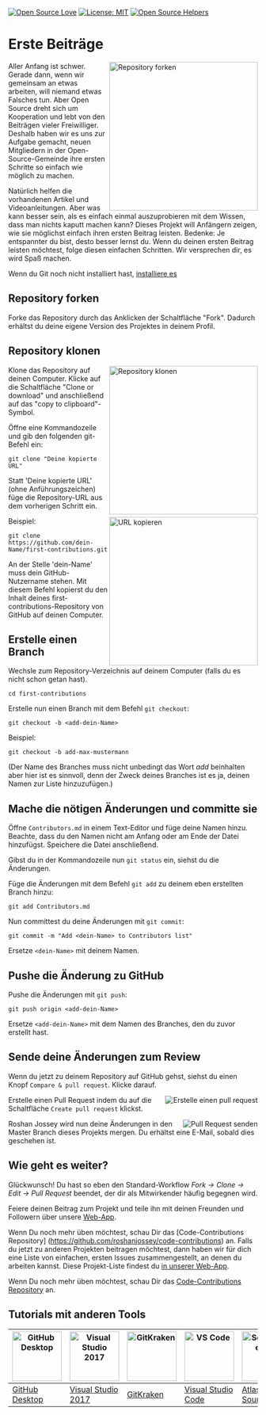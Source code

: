 [![Open Source Love](https://badges.frapsoft.com/os/v1/open-source.svg?v=103)](https://github.com/ellerbrock/open-source-badges/)
[![License: MIT](https://img.shields.io/badge/License-MIT-green.svg)](https://opensource.org/licenses/MIT)
[![Open Source Helpers](https://www.codetriage.com/roshanjossey/first-contributions/badges/users.svg)](https://www.codetriage.com/roshanjossey/first-contributions)

# Erste Beiträge

<img align="right" width="300" src="https://firstcontributions.github.io/assets/Readme/fork.png" alt="Repository forken" />

Aller Anfang ist schwer. Gerade dann, wenn wir gemeinsam an etwas arbeiten, will niemand etwas Falsches tun. Aber Open Source dreht sich um Kooperation und lebt von den Beiträgen vieler Freiwilliger. Deshalb haben wir es uns zur Aufgabe gemacht, neuen Mitgliedern in der Open-Source-Gemeinde ihre ersten Schritte so einfach wie möglich zu machen.

Natürlich helfen die vorhandenen Artikel und Videoanleitungen. Aber was kann besser sein, als es einfach einmal auszuprobieren mit dem Wissen, dass man nichts kaputt machen kann? Dieses Projekt will Anfängern zeigen, wie sie möglichst einfach ihren ersten Beitrag leisten. Bedenke: Je entspannter du bist, desto besser lernst du. Wenn du deinen ersten Beitrag leisten möchtest, folge diesen einfachen Schritten. Wir versprechen dir, es wird Spaß machen.

Wenn du Git noch nicht installiert hast, [installiere es](https://help.github.com/articles/set-up-git/)

## Repository forken

Forke das Repository durch das Anklicken der Schaltfläche "Fork". Dadurch erhältst du deine eigene Version des Projektes in deinem Profil.

## Repository klonen

<img align="right" width="300" src="https://firstcontributions.github.io/assets/Readme/clone.png" alt="Repository klonen" />

Klone das Repository auf deinen Computer. Klicke auf die Schaltfläche "Clone or download" und anschließend auf das "copy to clipboard"-Symbol.

Öffne eine Kommandozeile und gib den folgenden git-Befehl ein:

```
git clone "Deine kopierte URL"
```

Statt 'Deine kopierte URL' (ohne Anführungszeichen) füge die Repository-URL aus dem vorherigen Schritt ein.

<img align="right" width="300" src="https://firstcontributions.github.io/assets/Readme/copy-to-clipboard.png" alt="URL kopieren" />

Beispiel:

```
git clone https://github.com/dein-Name/first-contributions.git
```

An der Stelle 'dein-Name' muss dein GitHub-Nutzername stehen. Mit diesem Befehl kopierst du den Inhalt deines first-contributions-Repository von GitHub auf deinen Computer.

## Erstelle einen Branch

Wechsle zum Repository-Verzeichnis auf deinem Computer (falls du es nicht schon getan hast).

```
cd first-contributions
```

Erstelle nun einen Branch mit dem Befehl `git checkout`:

```
git checkout -b <add-dein-Name>
```

Beispiel:

```
git checkout -b add-max-mustermann
```

(Der Name des Branches muss nicht unbedingt das Wort _add_ beinhalten aber hier ist es sinnvoll, denn der Zweck deines Branches ist es ja, deinen Namen zur Liste hinzuzufügen.)

## Mache die nötigen Änderungen und committe sie

Öffne `Contributors.md` in einem Text-Editor und füge deine Namen hinzu. Beachte, dass du den Namen nicht am Anfang oder am Ende der Datei hinzufügst. Speichere die Datei anschließend.

Gibst du in der Kommandozeile nun `git status` ein, siehst du die Änderungen.

Füge die Änderungen mit dem Befehl `git add` zu deinem eben erstellten Branch hinzu:

```
git add Contributors.md
```

Nun committest du deine Änderungen mit `git commit`:

```
git commit -m "Add <dein-Name> to Contributors list"
```

Ersetze `<dein-Name>` mit deinem Namen.

## Pushe die Änderung zu GitHub

Pushe die Änderungen mit `git push`:

```
git push origin <add-dein-Name>
```

Ersetze `<add-dein-Name>` mit dem Namen des Branches, den du zuvor erstellt hast.

## Sende deine Änderungen zum Review

Wenn du jetzt zu deinem Repository auf GitHub gehst, siehst du einen Knopf `Compare & pull request`. Klicke darauf.

<img style="float: right;" src="https://firstcontributions.github.io/assets/Readme/compare-and-pull.png" alt="Erstelle einen pull request" />

Erstelle einen Pull Request indem du auf die Schaltfläche `Create pull request` klickst.

<img style="float: right;" src="https://firstcontributions.github.io/assets/Readme/submit-pull-request.png" alt="Pull Request senden" />

Roshan Jossey wird nun deine Änderungen in den Master Branch dieses Projekts mergen. Du erhältst eine E-Mail, sobald dies geschehen ist.

## Wie geht es weiter?

Glückwunsch! Du hast so eben den Standard-Workflow _Fork -> Clone -> Edit -> Pull Request_ beendet, der dir als Mitwirkender häufig begegnen wird.

Feiere deinen Beitrag zum Projekt und teile ihn mit deinen Freunden und Followern über unsere [Web-App](https://firstcontributions.github.io/#social-share).

Wenn Du noch mehr üben möchtest, schau Dir das [Code-Contributions Repository] (https://github.com/roshanjossey/code-contributions) an.
Falls du jetzt zu anderen Projekten beitragen möchtest, dann haben wir für dich eine Liste von einfachen, ersten Issues zusammengestellt, an denen du arbeiten kannst. Diese Projekt-Liste findest du [in unserer Web-App](https://firstcontributions.github.io/#project-list).

Wenn Du noch mehr üben möchtest, schau Dir das [Code-Contributions Repository](https://github.com/roshanjossey/code-contributions) an.

## Tutorials mit anderen Tools

| <a href="../gui-tool-tutorials/github-desktop-tutorial.md"><img alt="GitHub Desktop" src="https://desktop.github.com/images/desktop-icon.svg" width="100"></a> | <a href="../gui-tool-tutorials/github-windows-vs2017-tutorial.md"><img alt="Visual Studio 2017" src="https://upload.wikimedia.org/wikipedia/commons/c/cd/Visual_Studio_2017_Logo.svg" width="100"></a> | <a href="../gui-tool-tutorials/gitkraken-tutorial.md"><img alt="GitKraken" src="https://firstcontributions.github.io/assets/gui-tool-tutorials/gitkraken-tutorial/gk-icon.png" width="100"></a> | <a href="../gui-tool-tutorials/github-windows-vs-code-tutorial.md"><img alt="VS Code" src="https://upload.wikimedia.org/wikipedia/commons/1/1c/Visual_Studio_Code_1.35_icon.png" width=100></a> | <a href="../gui-tool-tutorials/sourcetree-macos-tutorial.md"><img alt="Sourcetree App" src="https://wac-cdn.atlassian.com/dam/jcr:81b15cde-be2e-4f4a-8af7-9436f4a1b431/Sourcetree-icon-blue.svg" width=100></a> | <a href="../gui-tool-tutorials/github-windows-intellij-tutorial.md"><img alt="IntelliJ IDEA" src="https://upload.wikimedia.org/wikipedia/commons/thumb/9/9c/IntelliJ_IDEA_Icon.svg/512px-IntelliJ_IDEA_Icon.svg.png" width=100></a> |
| -------------------------------------------------------------------------------------------------------------------------------------------------------------- | ------------------------------------------------------------------------------------------------------------------------------------------------------------------------------------------------------ | ----------------------------------------------------------------------------------------------------------------------------------------------------------------------------------------------- | ----------------------------------------------------------------------------------------------------------------------------------------------------------------------------------------------- | --------------------------------------------------------------------------------------------------------------------------------------------------------------------------------------------------------------- | ----------------------------------------------------------------------------------------------------------------------------------------------------------------------------------------------------------------------------------- |
| [GitHub Desktop](../gui-tool-tutorials/github-desktop-tutorial.md)                                                                                             | [Visual Studio 2017](../gui-tool-tutorials/github-windows-vs2017-tutorial.md)                                                                                                                          | [GitKraken](../gui-tool-tutorials/gitkraken-tutorial.md)                                                                                                                                        | [Visual Studio Code](../gui-tool-tutorials/github-windows-vs-code-tutorial.md)                                                                                                                  | [Atlassian Sourcetree](../gui-tool-tutorials/sourcetree-macos-tutorial.md)                                                                                                                                      | [IntelliJ IDEA](../gui-tool-tutorials/github-windows-intellij-tutorial.md)                                                                                                                                                          |
